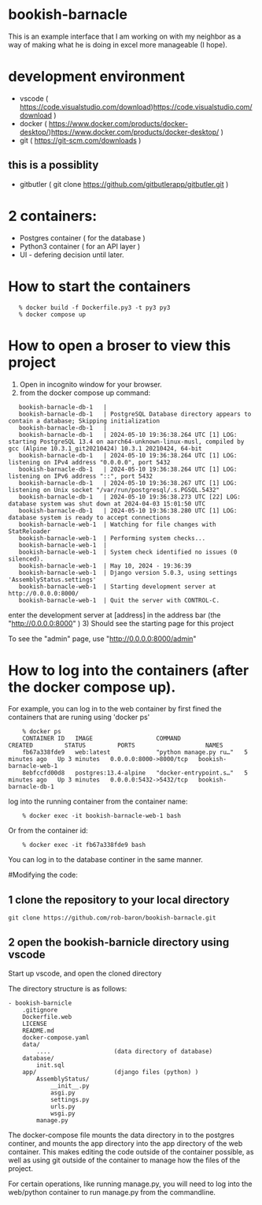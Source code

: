 # bookish-barnacle
This is an example interface that I am working on with my neighbor as a way of making what he is doing in excel more manageable (I hope).

# development environment
- vscode  ( https://code.visualstudio.com/download)https://code.visualstudio.com/download )
- docker  ( https://www.docker.com/products/docker-desktop/)https://www.docker.com/products/docker-desktop/ )
- git     ( https://git-scm.com/downloads )
## this is a possiblity
- gitbutler ( git clone https://github.com/gitbutlerapp/gitbutler.git )

# 2 containers:
- Postgres container  ( for the database )
- Python3 container   ( for an API layer )
- UI - defering decision until later.

# How to start the containers
```
   % docker build -f Dockerfile.py3 -t py3 py3
   % docker compose up
```

# How to open a broser to view this project
1) Open in incognito window for your browser. 
2) from the docker compose up command:
```
   bookish-barnacle-db-1   | 
   bookish-barnacle-db-1   | PostgreSQL Database directory appears to contain a database; Skipping initialization
   bookish-barnacle-db-1   | 
   bookish-barnacle-db-1   | 2024-05-10 19:36:38.264 UTC [1] LOG:  starting PostgreSQL 13.4 on aarch64-unknown-linux-musl, compiled by gcc (Alpine 10.3.1_git20210424) 10.3.1 20210424, 64-bit
   bookish-barnacle-db-1   | 2024-05-10 19:36:38.264 UTC [1] LOG:  listening on IPv4 address "0.0.0.0", port 5432
   bookish-barnacle-db-1   | 2024-05-10 19:36:38.264 UTC [1] LOG:  listening on IPv6 address "::", port 5432
   bookish-barnacle-db-1   | 2024-05-10 19:36:38.267 UTC [1] LOG:  listening on Unix socket "/var/run/postgresql/.s.PGSQL.5432"
   bookish-barnacle-db-1   | 2024-05-10 19:36:38.273 UTC [22] LOG:  database system was shut down at 2024-04-03 15:01:50 UTC
   bookish-barnacle-db-1   | 2024-05-10 19:36:38.280 UTC [1] LOG:  database system is ready to accept connections
   bookish-barnacle-web-1  | Watching for file changes with StatReloader
   bookish-barnacle-web-1  | Performing system checks...
   bookish-barnacle-web-1  | 
   bookish-barnacle-web-1  | System check identified no issues (0 silenced).
   bookish-barnacle-web-1  | May 10, 2024 - 19:36:39
   bookish-barnacle-web-1  | Django version 5.0.3, using settings 'AssemblyStatus.settings'
   bookish-barnacle-web-1  | Starting development server at http://0.0.0.0:8000/
   bookish-barnacle-web-1  | Quit the server with CONTROL-C.
```
enter the development server at [address] in the address bar (the "http://0.0.0.0:8000" )
3) Should see the starting page for this project

To see the "admin" page, use "http://0.0.0.0:8000/admin"

# How to log into the containers (after the docker compose up).
For example, you can log in to the web container by first fined the containers that are runing using 'docker ps'
```
    % docker ps   
    CONTAINER ID   IMAGE                  COMMAND                  CREATED         STATUS         PORTS                    NAMES
    fb67a338fde9   web:latest             "python manage.py ru…"   5 minutes ago   Up 3 minutes   0.0.0.0:8000->8000/tcp   bookish-barnacle-web-1
    8ebfccfd00d8   postgres:13.4-alpine   "docker-entrypoint.s…"   5 minutes ago   Up 3 minutes   0.0.0.0:5432->5432/tcp   bookish-barnacle-db-1
```
log into the running container from the container name:
```
    % docker exec -it bookish-barnacle-web-1 bash 
```
Or from the container id:
```
    % docker exec -it fb67a338fde9 bash 
```
You can log in to the database continer in the same manner.

#Modifying the code:
## 1 clone the repository to your local directory
```
git clone https://github.com/rob-baron/bookish-barnacle.git
```
## 2 open the bookish-barnicle directory using vscode
Start up vscode, and open the cloned directory

The directory structure is as follows:
```
- bookish-barnicle
    .gitignore
    Dockerfile.web
    LICENSE
    README.md
    docker-compose.yaml
    data/
        ....                  (data directory of database)
    database/
        init.sql
    app/                      (django files (python) )
        AssemblyStatus/        
            __init__.py
            asgi.py
            settings.py
            urls.py
            wsgi.py
        manage.py
```
The docker-compose file mounts the data directory in to the postgres
continer, and mounts the app directory into the app directory of the
web container.  This makes editing the code outside of the container
possible, as well as using git outside of the container to manage
how the files of the project.

For certain operations, like running manage.py, you will need to log
into the web/python container to run manage.py from the commandline.




















